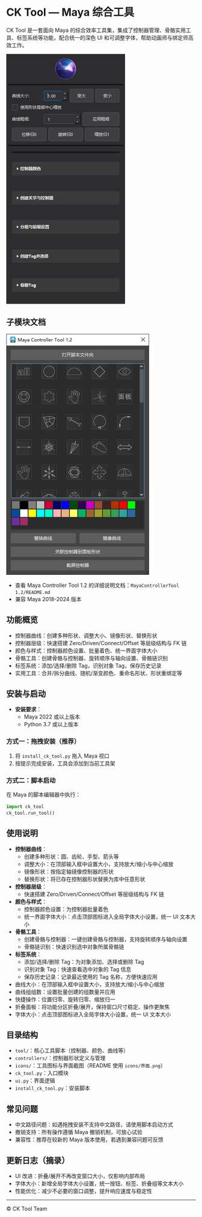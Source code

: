 # CK Tool — Maya 综合工具

CK Tool 是一套面向 Maya 的综合效率工具集，集成了控制器管理、骨骼实用工具、标签系统等功能，配合统一的深色 UI 和可调整字体，帮助动画师与绑定师高效工作。

![界面截图](icons/界面.png)

## 子模块文档

[![Maya Controller Tool 1.2 界面](icons/控制器库界面.png)](MayaControllerTool%201.2/README.md)

- 查看 Maya Controller Tool 1.2 的详细说明文档：`MayaControllerTool 1.2/README.md`
- 兼容 Maya 2018-2024 版本

## 功能概览

- 控制器曲线：创建多种形状、调整大小、镜像形状、替换形状
- 控制器层级：快速搭建 Zero/Driven/Connect/Offset 等层级结构与 FK 链
- 颜色与样式：控制器颜色设置、批量着色、统一界面字体大小
- 骨骼工具：创建骨骼与控制器、旋转顺序与轴向设置、骨骼链识别
- 标签系统：添加/选择/删除 Tag，识别对象 Tag，保存历史记录
- 实用工具：合并/拆分曲线、随机/渐变颜色、重命名形状、形状重绑定等

## 安装与启动
- **安装要求**：
  - Maya 2022 或以上版本
  - Python 3.7 或以上版本
### 方式一：拖拽安装（推荐）
1. 将 `install_ck_tool.py` 拖入 Maya 视口
2. 按提示完成安装，工具会添加到当前工具架

### 方式二：脚本启动
在 Maya 的脚本编辑器中执行：

```python
import ck_tool
ck_tool.run_tool()
```

## 使用说明

- **控制器曲线**：
  - 创建多种形状：圆、齿轮、手型、箭头等
  - 调整大小：在顶部输入框中设置大小，支持放大/缩小与中心缩放
  - 镜像形状：按指定轴镜像控制器的形状
  - 替换形状：将已存在控制器形状替换为库中任意形状
- **控制器层级**：
  - 快速搭建 Zero/Driven/Connect/Offset 等层级结构与 FK 链
- **颜色与样式**：
  - 控制器颜色设置：为控制器批量着色
  - 统一界面字体大小：点击顶部图标进入全局字体大小设置，统一 UI 文本大小
- **骨骼工具**：
  - 创建骨骼与控制器：一键创建骨骼与控制器，支持旋转顺序与轴向设置
  - 骨骼链识别：快速识别选中对象所属骨骼链
- **标签系统**：
  - 添加/选择/删除 Tag：为对象添加、选择或删除 Tag
  - 识别对象 Tag：快速查看选中对象的 Tag 信息
  - 保存历史记录：记录最近使用的 Tag 名称，方便快速应用
- 曲线大小：在顶部输入框中设置大小，支持放大/缩小与中心缩放
- 曲线组组数：设置批量创建的组数量并应用
- 快捷操作：位置归零、旋转归零、缩放归一
- 折叠面板：将功能分区折叠/展开，保持窗口尺寸稳定、操作更聚焦
- 字体大小：点击顶部图标进入全局字体大小设置，统一 UI 文本大小

## 目录结构

- `tool/`：核心工具脚本（控制器、颜色、曲线等）
- `controllers/`：控制器形状定义与管理
- `icons/`：工具图标与界面截图（README 使用 `icons/界面.png`）
- `ck_tool.py`：入口模块
- `ui.py`：界面逻辑
- `install_ck_tool.py`：安装脚本

## 常见问题

- 中文路径问题：如遇拖拽安装不支持中文路径，请使用脚本启动方式
- 撤销支持：所有操作遵循 Maya 撤销机制，可放心试验
- 兼容性：推荐在较新的 Maya 版本使用，若遇到兼容问题可反馈

## 更新日志（摘录）

- UI 改进：折叠/展开不再改变窗口大小，仅影响内部布局
- 字体大小：新增全局字体大小设置，统一按钮、标签、折叠组等文本大小
- 性能优化：减少不必要的窗口调整，提升响应速度与稳定性

---

© CK Tool Team
